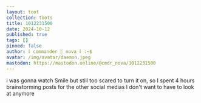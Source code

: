 ```yaml
---
layout: toot
collection: toots
title: 1012231500
date: 2024-10-12
published: true
tags: []
pinned: false
author: ⸸ commander ░ nova ⸸ :~$
avatar: /img/avatar/daemon.jpeg
mastodon: https://mastodon.online/@cmdr_nova/1012231500
---
```


i was gonna watch Smile but still too scared to turn it on, so I spent 4 hours brainstorming posts for the other social medias I don't want to have to look at anymore
